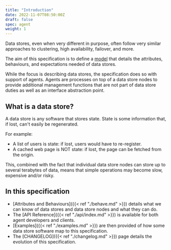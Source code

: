 ```yaml
---
title: "Introduction"
date: 2022-11-07T08:50:00Z
draft: false
spec: agent
weight: 1
---
```


Data stores, even when very different in purpose, often follow very similar
approaches to clustering, high availability, failover, and more.

The aim of this specification is to define a
[model](https://en.wikipedia.org/wiki/Conceptual_model) that details the
attributes, behaviours, and expectations needed of data stores.

While the focus is describing data stores, the specification does so with support of agents.
Agents are processes on top of a data store nodes to provide additional management functions that
are not part of data store duties as well as an interface abstraction point.

## What is a data store?

A data store is any software that stores state.
State is some information that, if lost, can't easily be regenerated.

For example:

* A list of users is state: if lost, users would have to re-register.
* A cached web page is NOT state: if lost, the page can be fetched from the origin.

This, combined with the fact that individual data store nodes can store up to several terabytes
of data, means that simple operations may become slow, expensive and/or risky.

## In this specification

* [Attributes and Behaviours]({{< ref "./behave.md" >}}) details what we can know
  of data stores and data store nodes and what they can do.
* The [API Reference]({{< ref "./api/index.md" >}}) is available for both agent developers and clients.
* [Examples]({{< ref "./examples.md" >}}) are then provided of how some data store
  software map to this specification.
* The [CHANGELOG]({{< ref "./changelog.md" >}}) page details the evolution of this specification.
